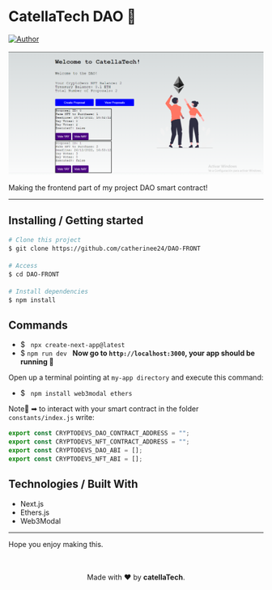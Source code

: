 <h1 aling="center">CatellaTech DAO 🎨</h1>

  <a href="https://github.com/gab0071" target="_blank">
    <img alt="Author" src="https://img.shields.io/badge/made%20by-CatellaTech-blueviolet?style=flat-square">
  </a>
 

  <br>
  <br>

<img src="./img/img.png">

Making the frontend part of my project DAO smart contract!

<hr>
<h2> Installing / Getting started </h2>

```bash
# Clone this project
$ git clone https://github.com/catherinee24/DAO-FRONT

# Access
$ cd DAO-FRONT

# Install dependencies
$ npm install

``` 

<h2>Commands</h2>

- $ ``` npx create-next-app@latest```
- $ ```npm run dev ``` 
<strong>Now go to `http://localhost:3000`, your app should be running </strong>🤘

Open up a terminal pointing at `my-app directory` and execute this command:
- $ ``` npm install web3modal ethers```

Note🚨 ➡ to interact with your smart contract in the folder `constants/index.js` write:

```javascript
export const CRYPTODEVS_DAO_CONTRACT_ADDRESS = "";
export const CRYPTODEVS_NFT_CONTRACT_ADDRESS = "";
export const CRYPTODEVS_DAO_ABI = [];
export const CRYPTODEVS_NFT_ABI = [];
```
<h2> Technologies / Built With </h2>

- Next.js
- Ethers.js
- Web3Modal
<hr>
Hope you enjoy making this.
<br>
<br>

<p align="center">
<br/>
  Made with ❤️ by <b>catellaTech</b>.
</p>